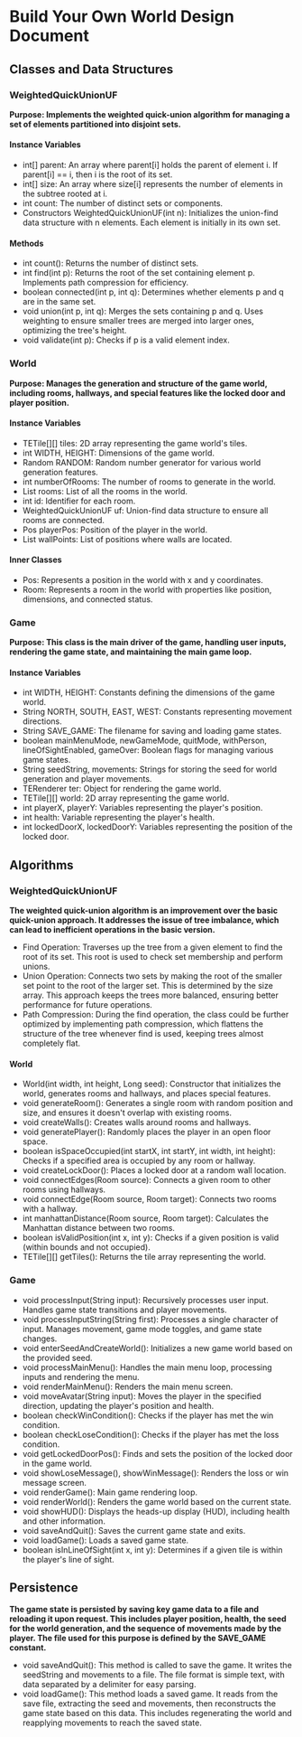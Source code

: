 # Build Your Own World Design Document

## Classes and Data Structures

### WeightedQuickUnionUF
**Purpose: Implements the weighted quick-union algorithm for managing a set of elements partitioned into disjoint sets.**
#### Instance Variables
* int[] parent: An array where parent[i] holds the parent of element i. If parent[i] == i, then i is the root of its set.
* int[] size: An array where size[i] represents the number of elements in the subtree rooted at i.
* int count: The number of distinct sets or components.
* Constructors
WeightedQuickUnionUF(int n): Initializes the union-find data structure with n elements. Each element is initially in its own set.
#### Methods
* int count(): Returns the number of distinct sets.
* int find(int p): Returns the root of the set containing element p. Implements path compression for efficiency.
* boolean connected(int p, int q): Determines whether elements p and q are in the same set.
* void union(int p, int q): Merges the sets containing p and q. Uses weighting to ensure smaller trees are merged into larger ones, optimizing the tree's height.
* void validate(int p): Checks if p is a valid element index.

### World
**Purpose: Manages the generation and structure of the game world, including rooms, hallways, and special features like the locked door and player position.**
#### Instance Variables
* TETile[][] tiles: 2D array representing the game world's tiles.
* int WIDTH, HEIGHT: Dimensions of the game world.
* Random RANDOM: Random number generator for various world generation features.
* int numberOfRooms: The number of rooms to generate in the world.
* List<Room> rooms: List of all the rooms in the world.
* int id: Identifier for each room.
* WeightedQuickUnionUF uf: Union-find data structure to ensure all rooms are connected.
* Pos playerPos: Position of the player in the world.
* List<Pos> wallPoints: List of positions where walls are located.
#### Inner Classes
* Pos: Represents a position in the world with x and y coordinates.
* Room: Represents a room in the world with properties like position, dimensions, and connected status.

### Game
**Purpose: This class is the main driver of the game, handling user inputs, rendering the game state, and maintaining the main game loop.**
#### Instance Variables
* int WIDTH, HEIGHT: Constants defining the dimensions of the game world.
* String NORTH, SOUTH, EAST, WEST: Constants representing movement directions.
* String SAVE_GAME: The filename for saving and loading game states.
* boolean mainMenuMode, newGameMode, quitMode, withPerson, lineOfSightEnabled, gameOver: Boolean flags for managing various game states.
* String seedString, movements: Strings for storing the seed for world generation and player movements.
* TERenderer ter: Object for rendering the game world.
* TETile[][] world: 2D array representing the game world.
* int playerX, playerY: Variables representing the player's position.
* int health: Variable representing the player's health.
* int lockedDoorX, lockedDoorY: Variables representing the position of the locked door.


## Algorithms

### WeightedQuickUnionUF
**The weighted quick-union algorithm is an improvement over the basic quick-union approach. It addresses the issue of tree imbalance, which can lead to inefficient operations in the basic version.**
* Find Operation: Traverses up the tree from a given element to find the root of its set. This root is used to check set membership and perform unions.
* Union Operation: Connects two sets by making the root of the smaller set point to the root of the larger set. This is determined by the size array. This approach keeps the trees more balanced, ensuring better performance for future operations.
* Path Compression: During the find operation, the class could be further optimized by implementing path compression, which flattens the structure of the tree whenever find is used, keeping trees almost completely flat.

#### World
* World(int width, int height, Long seed): Constructor that initializes the world, generates rooms and hallways, and places special features.
* void generateRoom(): Generates a single room with random position and size, and ensures it doesn't overlap with existing rooms.
* void createWalls(): Creates walls around rooms and hallways.
* void generatePlayer(): Randomly places the player in an open floor space.
* boolean isSpaceOccupied(int startX, int startY, int width, int height): Checks if a specified area is occupied by any room or hallway.
* void createLockDoor(): Places a locked door at a random wall location.
* void connectEdges(Room source): Connects a given room to other rooms using hallways.
* void connectEdge(Room source, Room target): Connects two rooms with a hallway.
* int manhattanDistance(Room source, Room target): Calculates the Manhattan distance between two rooms.
* boolean isValidPosition(int x, int y): Checks if a given position is valid (within bounds and not occupied).
* TETile[][] getTiles(): Returns the tile array representing the world.

### Game
* void processInput(String input): Recursively processes user input. Handles game state transitions and player movements.
* void processInputString(String first): Processes a single character of input. Manages movement, game mode toggles, and game state changes.
* void enterSeedAndCreateWorld(): Initializes a new game world based on the provided seed.
* void processMainMenu(): Handles the main menu loop, processing inputs and rendering the menu.
* void renderMainMenu(): Renders the main menu screen.
* void moveAvatar(String input): Moves the player in the specified direction, updating the player's position and health.
* boolean checkWinCondition(): Checks if the player has met the win condition.
* boolean checkLoseCondition(): Checks if the player has met the loss condition.
* void getLockedDoorPos(): Finds and sets the position of the locked door in the game world.
* void showLoseMessage(), showWinMessage(): Renders the loss or win message screen.
* void renderGame(): Main game rendering loop.
* void renderWorld(): Renders the game world based on the current state.
* void showHUD(): Displays the heads-up display (HUD), including health and other information.
* void saveAndQuit(): Saves the current game state and exits.
* void loadGame(): Loads a saved game state.
* boolean isInLineOfSight(int x, int y): Determines if a given tile is within the player's line of sight.

## Persistence
**The game state is persisted by saving key game data to a file and reloading it upon request. This includes player position, health, the seed for the world generation, and the sequence of movements made by the player. The file used for this purpose is defined by the SAVE_GAME constant.**
* void saveAndQuit(): This method is called to save the game. It writes the seedString and movements to a file. The file format is simple text, with data separated by a delimiter for easy parsing.
* void loadGame(): This method loads a saved game. It reads from the save file, extracting the seed and movements, then reconstructs the game state based on this data. This includes regenerating the world and reapplying movements to reach the saved state.

